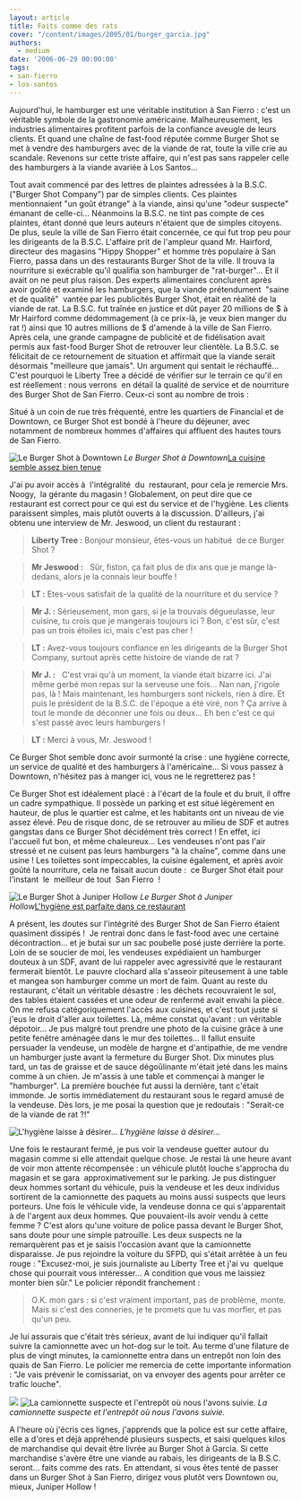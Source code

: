 ```yaml
---
layout: article
title: Faits comme des rats
cover: "/content/images/2005/01/burger_garcia.jpg"
authors:
  - medium
date: '2006-06-29 00:00:00'
tags:
- san-fierro
- los-santos
---
```


Aujourd'hui, le hamburger est une véritable institution à San Fierro : c'est un véritable symbole de la gastronomie américaine. Malheureusement, les industries alimentaires profitent parfois de la confiance aveugle de leurs clients. Et quand une chaîne de fast-food réputée comme Burger Shot se met à vendre des hamburgers avec de la viande de rat, toute la ville crie au scandale. Revenons sur cette triste affaire, qui n'est pas sans rappeler celle des hamburgers à la viande avariée à Los Santos...

Tout avait commencé par des lettres de plaintes adressées à la B.S.C. ("Burger Shot Company") par de simples clients. Ces plaintes mentionnaient "un goût étrange" à la viande, ainsi qu'une "odeur suspecte" émanant de celle-ci... Néanmoins la B.S.C. ne tint pas compte de ces plaintes, étant donné que leurs auteurs n'étaient que de simples citoyens. De plus, seule la ville de San Fierro était concernée, ce qui fut trop peu pour les dirigeants de la B.S.C. L'affaire prit de l'ampleur quand Mr. Hairford,&nbsp; directeur des magasins "Hippy Shopper" et homme très populaire à San Fierro, passa dans un des restaurants Burger Shot de la ville. Il trouva la nourriture si exécrable qu'il qualifia son hamburger de "rat-burger"... Et il avait on ne peut plus raison. Des experts alimentaires conclurent après avoir goûté et examiné les hamburgers, que la viande prétendument&nbsp; "saine et de qualité"&nbsp; vantée par les publicités Burger Shot, était en réalité de la viande de rat. La B.S.C. fut traînée en justice et dût payer 20 millions de $ à Mr Hairford comme dédommagement (à ce prix-là, je veux bien manger du rat !) ainsi que 10 autres millions de $ d'amende à la ville de San Fierro. Après cela, une grande campagne de publicité et de fidélisation avait permis aux fast-food Burger Shot de retrouver leur clientèle. La B.S.C. se félicitait de ce retournement de situation et affirmait que la viande serait désormais "meilleure que jamais". Un argument qui sentait le réchauffé... C'est pourquoi le Liberty Tree a décidé de vérifier sur le terrain ce qu'il en est réellement : nous verrons&nbsp; en détail la qualité de service et de nourriture des Burger Shot de San Fierro. Ceux-ci sont au nombre de trois :

Situé à un coin de rue très fréquenté, entre les quartiers de Financial et de Downtown, ce Burger Shot est bondé à l'heure du déjeuner, avec notamment de nombreux hommes d'affaires qui affluent des hautes tours de San Fierro.

![Le Burger Shot à Downtown](/content/images/2005/01/burger_downtown.jpg)
_Le Burger Shot à Downtown_[La cuisine semble assez bien tenue](/content/images/2005/01/cuisine_correcte.jpg)

J'ai pu avoir accès à&nbsp; l'intégralité&nbsp; du&nbsp; restaurant, pour cela je remercie Mrs. Noogy,&nbsp; la gérante du magasin ! Globalement, on peut dire que ce restaurant est correct pour ce qui est du service et de l'hygiène. Les clients paraissent simples, mais plutôt ouverts à la discussion. D'ailleurs, j'ai obtenu une interview de Mr. Jeswood, un client du restaurant :

> **Liberty Tree :** Bonjour monsieur, êtes-vous un habitué&nbsp; de ce Burger Shot ?

> **Mr Jeswood :** &nbsp; Sûr, fiston, ça fait plus de dix ans que je mange là-dedans, alors je la connais leur bouffe !

> **LT :** Etes-vous satisfait de la qualité de la nourriture et du service ?

> **Mr J. :** Sérieusement, mon gars, si je la trouvais dégueulasse, leur cuisine, tu crois que je mangerais toujours ici ? Bon, c'est sûr, c'est pas un trois étoiles ici, mais c'est pas cher !

> **LT :** Avez-vous toujours confiance en les dirigeants de la Burger Shot Company, surtout après cette histoire de viande de rat ?

> **Mr J. :** &nbsp; C'est vrai qu'à un moment, la viande était bizarre ici. J'ai même gerbé mon repas sur la serveuse une fois... Nan nan, j'rigole pas, là ! Mais maintenant, les hamburgers sont nickels, rien à dire. Et puis le président de la B.S.C. de l'époque a été viré, non ? Ça arrive à tout le monde de déconner une fois ou deux... Eh ben c'est ce qui s'est passé avec leurs hamburgers !

> **LT :** Merci à vous, Mr. Jeswood !

Ce Burger Shot semble donc avoir surmonté la crise : une hygiène correcte, un service de qualité et des hamburgers à l'américaine... Si vous passez à Downtown, n'hésitez pas à manger ici, vous ne le regretterez pas !

Ce Burger Shot est idéalement placé : à l'écart de la foule et du bruit, il offre un cadre sympathique. Il possède un parking et est situé légèrement en hauteur, de plus le quartier est calme, et les habitants ont un niveau de vie assez élevé. Peu de risque donc, de se retrouver au milieu de SDF et autres gangstas dans ce Burger Shot décidément très correct ! En effet, ici l'accueil fut bon, et même chaleureux... Les vendeuses n'ont pas l'air stressé et ne cuisent pas leurs hamburgers "à la chaîne", comme dans une usine ! Les toilettes sont impeccables, la cuisine également, et après avoir goûté la nourriture, cela ne faisait aucun doute :&nbsp; ce Burger Shot était pour l'instant&nbsp; le&nbsp; meilleur de tout&nbsp; San Fierro&nbsp; !

![Le Burger Shot à Juniper Hollow](/content/images/2005/01/burger_juniper_hollow.jpg)
_Le Burger Shot à Juniper Hollow_[L'hygiène est parfaite dans ce restaurant](/content/images/2005/01/toilettes_propres_2.jpg)

A présent, les doutes sur l'intégrité des Burger Shot de San Fierro étaient quasiment dissipés !&nbsp; Je rentrai donc dans le fast-food avec une certaine décontraction... et je butai sur un sac poubelle posé juste derrière la porte. Loin de se soucier de moi, les vendeuses expédiaient un hamburger douteux à un SDF, avant de lui rappeler avec agressivité que le restaurant fermerait bientôt. Le pauvre clochard alla s'asseoir piteusement à une table et mangea son hamburger comme un mort de faim. Quant au reste du restaurant, c'était un véritable désastre : les déchets recouvraient le sol, des tables étaient cassées et une odeur de renfermé avait envahi la pièce.&nbsp; On me refusa catégoriquement l'accès aux cuisines, et c'est tout juste si j'eus le droit d'aller aux toilettes. Là, même constat qu'avant : un véritable dépotoir... Je pus malgré tout prendre une photo de la cuisine grâce à une petite fenêtre aménagée dans le mur des toilettes... Il fallut ensuite persuader la vendeuse, un modèle de hargne et d'antipathie, de me vendre un hamburger juste avant la fermeture du Burger Shot. Dix minutes plus tard, un tas de graisse et de sauce dégoûlinante m'était jeté dans les mains comme à un chien. Je m'assis à une table et commençai à manger le "hamburger". La première bouchée fut aussi la dernière, tant c'était immonde. Je sortis immédiatement du restaurant sous le regard amusé de la vendeuse. Dès lors, je me posai la question que je redoutais : "Serait-ce de la viande de rat ?!"

![L'hygiène laisse à désirer...](/content/images/2005/01/toilettes_sales.jpg)
_L'hygiène laisse à désirer..._

Une fois le restaurant fermé, je pus voir la vendeuse guetter autour du magasin comme si elle attendait quelque chose. Je restai là une heure avant de voir mon attente récompensée : un véhicule plutôt louche s'approcha du magasin et se gara&nbsp; approximativement sur le parking. Je pus distinguer deux hommes sortant du véhicule, puis la vendeuse et les deux individus sortirent de la camionnette des paquets au moins aussi suspects que leurs porteurs. Une fois le véhicule vide, la vendeuse donna ce qui s'apparentait à de l'argent aux deux hommes. Que pouvaient-ils avoir vendu à cette femme ? C'est alors qu'une voiture de police passa devant le Burger Shot, sans doute pour une simple patrouille. Les deux suspects ne la remarquèrent pas et je saisis l'occasion avant que la camionnette disparaisse. Je pus rejoindre la voiture du SFPD, qui s'était arrêtée à un feu rouge : "Excusez-moi, je suis journaliste au Liberty Tree et j'ai vu&nbsp; quelque chose qui pourrait vous intéresser... A condition que vous me laissiez monter bien sûr." Le policier répondit franchement :

> O.K. mon gars : si c'est vraiment important, pas de problème, monte. Mais si c'est des conneries, je te promets que tu vas morfler, et pas qu'un peu.

Je lui assurais que c'était très sérieux, avant de lui indiquer qu'il fallait suivre la camionnette avec un hot-dog sur le toit. Au terme d'une filature de plus de vingt minutes, la camionnette entra dans un entrepôt non loin des quais de San Fierro. Le policier me remercia de cette importante information : "Je vais prévenir le comissariat, on va envoyer des agents pour arrêter ce trafic louche".

![](/content/images/2005/01/vehicule_suspect.jpg)
![La camionnette suspecte et l'entrepôt où nous l'avons suivie.](/content/images/2005/01/vehicule_ds_entrepot.jpg)
_La camionnette suspecte et l'entrepôt où nous l'avons suivie._

A l'heure où j'écris ces lignes, j'apprends que la police est sur cette affaire, elle a d'ores et déjà appréhendé plusieurs suspects, et saisi quelques kilos de marchandise qui devait être livrée au Burger Shot à Garcia. Si cette marchandise s'avère être une viande au rabais, les dirigeants de la B.S.C. seront... faits comme des rats. En attendant, si vous êtes tenté de passer dans un Burger Shot à San Fierro, dirigez vous plutôt vers Downtown ou, mieux, Juniper Hollow !